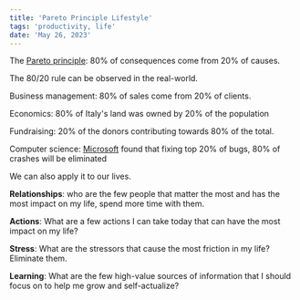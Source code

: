 ```yaml
---
title: 'Pareto Principle Lifestyle'
tags: 'productivity, life'
date: 'May 26, 2023'
---
```


The [Pareto principle](https://en.wikipedia.org/wiki/Pareto_principle?useskin=vector): 80% of consequences come from 20% of causes.

The 80/20 rule can be observed in the real-world.

Business management: 80% of sales come from 20% of clients.

Economics: 80% of Italy's land was owned by 20% of the population

Fundraising: 20% of the donors contributing towards 80% of the total.

Computer science: [Microsoft](https://www.crn.com/news/security/18821726/microsofts-ceo-80-20-rule-applies-to-bugs-not-just-features.htm) found that fixing top 20% of bugs, 80% of crashes will be eliminated

We can also apply it to our lives.

**Relationships**: who are the few people that matter the most and has the most impact on my life, spend more time with them.

**Actions**: What are a few actions I can take today that can have the most impact on my life?

**Stress**: What are the stressors that cause the most friction in my life? Eliminate them.

**Learning**: What are the few high-value sources of information that I should focus on to help me grow and self-actualize?

